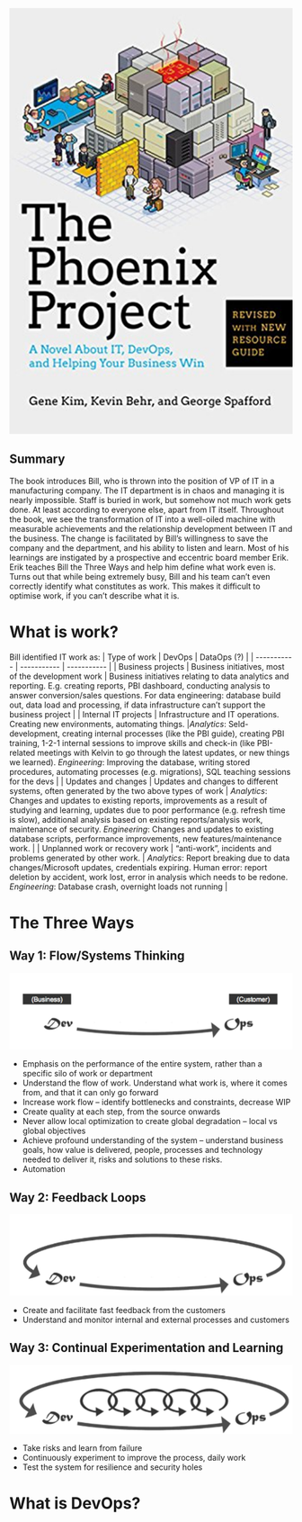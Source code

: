 ![alt text](image.png)

## Summary
The book introduces Bill, who is thrown into the position of VP of IT in a manufacturing company. The IT department is in chaos and managing it is nearly impossible. Staff is buried in work, but somehow not much work gets done. At least according to everyone else, apart from IT itself. 
Throughout the book, we see the transformation of IT into a well-oiled machine with measurable achievements and the relationship development between IT and the business. The change is facilitated by Bill’s willingness to save the company and the department, and his ability to listen and learn. Most of his learnings are instigated by a prospective and eccentric board member Erik.
Erik teaches Bill the Three Ways and help him define what work even is. Turns out that while being extremely busy, Bill and his team can’t even correctly identify what constitutes as work. This makes it difficult to optimise work, if you can’t describe what it is.

# What is work?
Bill identified IT work as:
| Type of work | DevOps | DataOps (?) |
| ----------- | ----------- | ----------- | 
| Business projects      | Business initiatives, most of the development work       | Business initiatives relating to data analytics and reporting. E.g. creating reports, PBI dashboard, conducting analysis to answer conversion/sales questions. For data engineering: database build out, data load and processing, if data infrastructure can’t support the business project |
| Internal IT projects   | Infrastructure and IT operations. Creating new environments, automating things.        |*Analytics*: Seld-development, creating internal processes (like the PBI guide), creating PBI training, 1-2-1 internal sessions to improve skills and check-in (like PBI-related meetings with Kelvin to go through the latest updates, or new things we learned). *Engineering*: Improving the database, writing stored procedures, automating processes (e.g.  migrations), SQL teaching sessions for the devs | 
| Updates and changes | Updates and changes to different systems, often generated by the two above types of work | *Analytics*: Changes and updates to existing reports, improvements as a result of studying and learning, updates due to poor performance (e.g. refresh time is slow), additional analysis based on existing reports/analysis work, maintenance of security. *Engineering*: Changes and updates to existing database scripts, performance improvements, new features/maintenance work. |
| Unplanned work or recovery work | “anti-work”, incidents and problems generated by other work. | *Analytics*: Report breaking due to data changes/Microsoft updates, credentials expiring. Human error: report deletion by accident, work lost, error in analysis which needs to be redone. *Engineering*: Database crash, overnight loads not running | 

# The Three Ways
## Way 1: Flow/Systems Thinking 

![alt text](image-1.png)

-	Emphasis on the performance of the entire system, rather than a specific silo of work or department
-	Understand the flow of work. Understand what work is, where it comes from, and that it can only go forward
-	Increase work flow – identify bottlenecks and constraints, decrease WIP
-	Create quality at each step, from the source onwards
-	Never allow local optimization to create global degradation – local vs global objectives
-	Achieve profound understanding of the system – understand business goals, how value is delivered, people, processes and technology needed to deliver it, risks and solutions to these risks.
-	Automation

## Way 2: Feedback Loops
![alt text](image-2.png)

-	Create and facilitate fast feedback from the customers
-	Understand and monitor internal and external processes and customers

## Way 3: Continual Experimentation and Learning
![alt text](image-3.png)

-	Take risks and learn from failure
-	Continuously experiment to improve the process, daily work
-	Test the system for resilience and security holes

# What is DevOps? 
